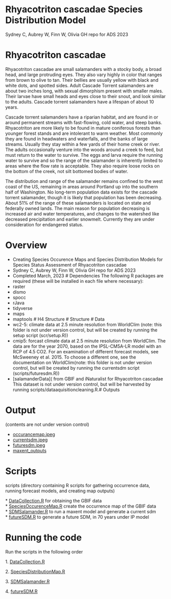 # Rhyacotriton cascadae Species Distribution Model

Sydney C, Aubrey W, Finn W, Olivia GH repo for ADS 2023

# Rhyacotriton cascadae

  Rhyacotriton cascadae are small salamanders with a stocky body, a broad head, and large protruding eyes. They also vary highly in color that ranges from brown to olive to tan. Their bellies are usually yellow with black and white dots, and spotted sides. Adult Cascade Torrent salamanders are about two inches long, with sexual dimorphism present with smaller males.  Their larvae have small heads and eyes close to their snout, and look similar to the adults. Cascade torrent salamanders have a lifespan of about 10 years.

  Cascade torrent salamanders have a riparian habitat, and are found in or around permanent streams with fast-flowing, cold water, and steep banks. Rhyacotriton are more likely to be found in mature coniferous forests than younger forest stands and are intolerant to warm weather. Most commonly they are found in headwaters and waterfalls, and the banks of large streams. Usually they stay within a few yards of their home creek or river. The adults occasionally venture into the woods around a creek to feed, but must return to the water to survive. The eggs and larva require the running water to survive and so the range of the salamander is inherently limited to areas where the flow rate is acceptable. They also require loose rocks on the bottom of the creek, not silt bottomed bodies of water.

  The distribution and range of the salamander remains confined to the west coast of the US, remaining in areas around Portland up into the southern half of Washington. No long-term population data exists for the cascade torrent salamander, though it is likely that population has been decreasing. About 51% of the range of these salamanders is located on state and federally owned lands. The main reason for population decreasing is increased air and water temperatures, and changes to the watershed like decreased precipitation and earlier snowmelt. Currently they are under consideration for endangered status.

# Overview

-   Creating Species Occurence Maps and Species Distribution Models for Species Status Assessment of Rhyacotriton cascadae
-   Sydney C, Aubrey W, Finn W, Olivia GH repo for ADS 2023
-   Completed March, 2023 \# Dependencies The following R packages are required (these will be installed in each file where necessary):
-   raster
-   dismo
-   spocc
-   rJava
-   tidyverse
-   maps
-   maptools \# H4 Structure \# Structure \# Data
-   wc2-5: climate data at 2.5 minute resolution from WorldClim (note: this folder is not under version control, but will be created by running the setup script (scr/setup.R))
-   cmip5: forcast climate data at 2.5 minute resolution from WorldClim. The data are for the year 2070, based on the IPSL-CM5A-LR model with an RCP of 4.5 CO2. For an examination of different forecast models, see McSweeney et al. 2015. To choose a different one, see the documentation on WorldClim(note: this folder is not under version control, but will be created by running the currentsdm script (scripts/futuresdm.R))
-   [salamanderData]( from GBIF and iNaturalist for Rhyacotriton cascadae This dataset is not under version control, but will be harvested by running scripts/dataaquisitioncleaning.R.# Outputs

# Output 

(contents are not under version control)
- [occurancemap.jpeg](https://github.com/BiodiversityDataScienceCorp/2023_Group_4/blob/main/output/salamanderOccurrence.jpg)
- [currentsdm.jpeg](https://github.com/BiodiversityDataScienceCorp/2023_Group_4/blob/main/output/salamanderSDMCurrent.jpg)
- [futuresdm.jpeg](https://github.com/BiodiversityDataScienceCorp/2023_Group_4/blob/main/output/salamanderSDMFuture.jpg)
- [maxent_outputs](output)

# Scripts

scripts (directory containing R scripts for gathering occurrence data, running forecast models, and creating map outputs)

\* [DataCollection.R](https://github.com/BiodiversityDataScienceCorp/2023_Group_4/blob/main/src/DataCollection.R) for obtaining the GBIF data\
\* [SpeciesOccurenceMap.R](https://github.com/BiodiversityDataScienceCorp/2023_Group_4/blob/main/output/salamanderOccurrence.jpg) create the occurrence map of the GBIF data\
\* [SDMSalamander.R](https://github.com/BiodiversityDataScienceCorp/2023_Group_4/blob/main/src/SDMSalamander.R) to run a maxent model and generate a current sdm\
\* [futureSDM.R](https://github.com/BiodiversityDataScienceCorp/2023_Group_4/blob/main/src/futureSDM.R) to generate a future SDM, in 70 years under IP model

# Running the code

Run the scripts in the following order

1\. [DataCollection.R](https://github.com/BiodiversityDataScienceCorp/2023_Group_4/blob/main/src/DataCollection.R)

2\. [SpeciesDistributionMap.R](https://github.com/BiodiversityDataScienceCorp/2023_Group_4/blob/main/src/SpeciesDistributionMap.R)

3\. [SDMSalamander.R](https://github.com/BiodiversityDataScienceCorp/2023_Group_4/blob/main/src/SDMSalamander.R)

4\. [futureSDM.R](https://github.com/BiodiversityDataScienceCorp/2023_Group_4/blob/main/src/futureSDM.R)
